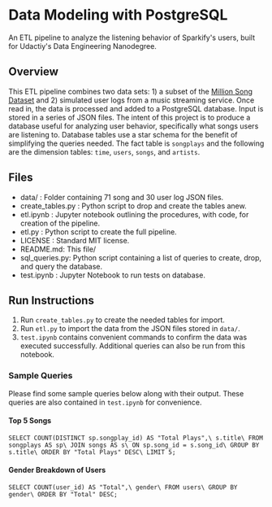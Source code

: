 # Data Modeling with PostgreSQL
An ETL pipeline to analyze the listening behavior of Sparkify's users, built for Udactiy's Data Engineering Nanodegree. 

## Overview
This ETL pipeline combines two data sets: 1) a subset of the [Million Song Dataset](https://labrosa.ee.columbia.edu/millionsong/) and 2) simulated user logs from a music streaming service. Once read in, the data is processed and added to a PostgreSQL database. Input is stored in a series of JSON files. The intent of this project is to produce a database useful for analyzing user behavior, specifically what songs users are listening to. Database tables use a star schema for the benefit of simplifying the queries needed. The fact table is `songplays` and the following are the dimension tables: `time`, `users`, `songs`, and `artists`.

## Files
- data/ : Folder containing 71 song and 30 user log JSON files.
- create_tables.py : Python script to drop and create the tables anew.
- etl.ipynb : Jupyter notebook outlining the procedures, with code, for creation of the pipeline.
- etl.py : Python script to create the full pipeline.
- LICENSE : Standard MIT license.
- README.md: This file/
- sql_queries.py: Python script containing a list of queries to create, drop, and query the database.
- test.ipynb : Jupyter Notebook to run tests on database.

## Run Instructions
1. Run `create_tables.py` to create the needed tables for import. 
2. Run `etl.py` to import the data from the JSON files stored in `data/`.
3. `test.ipynb` contains convenient commands to confirm the data was executed successfully. Additional queries can also be run from this notebook.

### Sample Queries 
Please find some sample queries below along with their output. These queries are also contained in `test.ipynb` for convenience.
#### Top 5 Songs
`SELECT COUNT(DISTINCT sp.songplay_id) AS "Total Plays",\
            s.title\
            FROM songplays AS sp\
            JOIN songs AS s\
            ON sp.song_id = s.song_id\
            GROUP BY s.title\
            ORDER BY "Total Plays" DESC\
            LIMIT 5;`
#### Gender Breakdown of Users
`SELECT COUNT(user_id) AS "Total",\
            gender\
            FROM users\
            GROUP BY gender\
            ORDER BY "Total" DESC;`
